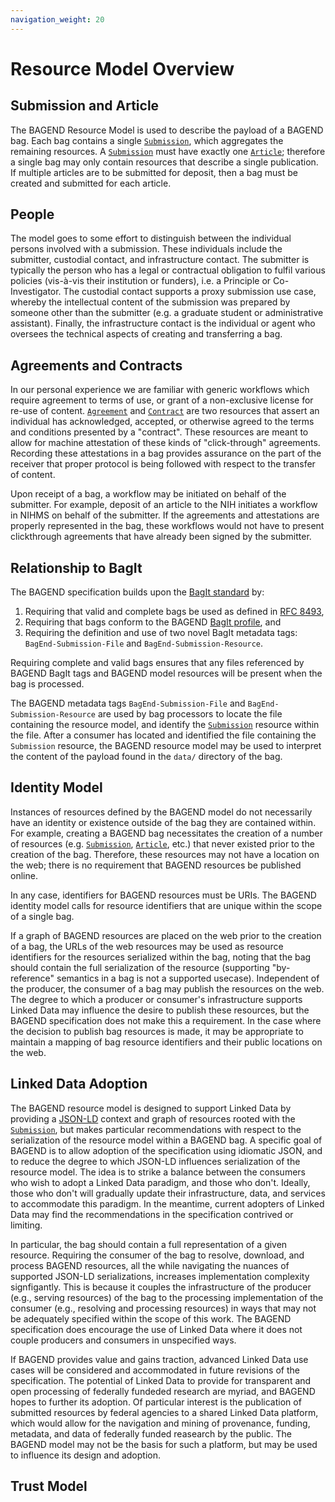 ```yaml
---
navigation_weight: 20
---
```

# Resource Model Overview

## Submission and Article
The BAGEND Resource Model is used to describe the payload of a BAGEND bag.  Each bag contains a single [`Submission`][4], which aggregates the remaining resources.  A [`Submission`][4] must have exactly one [`Article`][5]; therefore a single bag may only contain resources that describe a single publication.  If multiple articles are to be submitted for deposit, then a bag must be created and submitted for each article.

## People
The model goes to some effort to distinguish between the individual persons involved with a submission.  These individuals include the submitter, custodial contact, and infrastructure contact.  The submitter is typically the person who has a legal or contractual obligation to fulfil various policies (vis-&#xe0;-vis their institution or funders), i.e. a Principle or Co-Investigator.  The custodial contact supports a proxy submission use case, whereby the intellectual content of the submission was prepared by someone other than the submitter (e.g. a graduate student or administrative assistant).  Finally, the infrastructure contact is the individual or agent who oversees the technical aspects of creating and transferring a bag.

## Agreements and Contracts
In our personal experience we are familiar with generic workflows which require agreement to terms of use, or grant of a non-exclusive license for re-use of content.  [`Agreement`][6] and [`Contract`][7] are two resources that assert an individual has acknowledged, accepted, or otherwise agreed to the terms and conditions presented by a "contract".  These resources are meant to allow for machine attestation of these kinds of "click-through" agreements.  Recording these attestations in a bag provides assurance on the part of the receiver that proper protocol is being followed with respect to the transfer of content.

Upon receipt of a bag, a workflow may be initiated on behalf of the submitter.  For example, deposit of an article to the NIH initiates a workflow in NIHMS on behalf of the submitter.  If the agreements and attestations are properly represented in the bag, these workflows would not have to present clickthrough agreements that have already been signed by the submitter.

## Relationship to BagIt
The BAGEND specification builds upon the [BagIt standard][1] by:
1. Requiring that valid and complete bags be used as defined in [RFC 8493][1], 
2. Requiring that bags conform to the BAGEND [BagIt profile][2], and 
3. Requiring the definition and use of two novel BagIt metadata tags: `BagEnd-Submission-File` and `BagEnd-Submission-Resource`.

Requiring complete and valid bags ensures that any files referenced by BAGEND BagIt tags and BAGEND model resources will be present when the bag is processed.  

The BAGEND metadata tags `BagEnd-Submission-File` and `BagEnd-Submission-Resource` are used by bag processors to locate the file containing the resource model, and identify the [`Submission`][4] resource within the file.  After a consumer has located and identified the file containing the `Submission` resource, the BAGEND resource model may be used to interpret the content of the payload found in the `data/` directory of the bag.

## Identity Model
Instances of resources defined by the BAGEND model do not necessarily have an identity or existence outside of the bag they are contained within.  For example, creating a BAGEND bag necessitates the creation of a number of resources (e.g. [`Submission`][4], [`Article`][5], etc.) that never existed prior to the creation of the bag.  Therefore, these resources may not have a location on the web; there is no requirement that BAGEND resources be published online.

In any case, identifiers for BAGEND resources must be URIs.  The BAGEND identity model calls for resource identifiers that are unique within the scope of a single bag.

If a graph of BAGEND resources are placed on the web prior to the creation of a bag, the URLs of the web resources may be used as resource identifiers for the resources serialized within the bag, noting that the bag should contain the full serialization of the resource (supporting "by-reference" semantics in a bag is not a supported usecase).  Independent of the producer, the consumer of a bag may publish the resources on the web.  The degree to which a producer or consumer's infrastructure supports Linked Data may influence the desire to publish these resources, but the BAGEND specification does not make this a requirement.  In the case where the decision to publish bag resources is made, it may be appropriate to maintain a mapping of bag resource identifiers and their public locations on the web.

## Linked Data Adoption
The BAGEND resource model is designed to support Linked Data by providing a [JSON-LD][3] context and graph of resources rooted with the [`Submission`][4], but makes particular recommendations with respect to the serialization of the resource model within a BAGEND bag.  A specific goal of BAGEND is to allow adoption of the specification using idiomatic JSON, and to reduce the degree to which JSON-LD influences serialization of the resource model.  The idea is to strike a balance between the consumers who wish to adopt a Linked Data paradigm, and those who don't.  Ideally, those who don't will gradually update their infrastructure, data, and services to accommodate this paradigm.  In the meantime, current adopters of Linked Data may find the recommendations in the specification contrived or limiting.

In particular, the bag should contain a full representation of a given resource.  Requiring the consumer of the bag to resolve, download, and process BAGEND resources, all the while navigating the nuances of supported JSON-LD serializations, increases implementation complexity signfigantly.  This is because it couples the infrastructure of the producer (e.g., serving resources) of the bag to the processing implementation of the consumer (e.g., resolving and processing resources) in ways that may not be adequately specified within the scope of this work.  The BAGEND specification does encourage the use of Linked Data where it does not couple producers and consumers in unspecified ways.

If BAGEND provides value and gains traction, advanced Linked Data use cases will be considered and accommodated in future revisions of the specification.  The potential of Linked Data to provide for transparent and open processing of federally fundeded research are myriad, and BAGEND hopes to further its adoption.  Of particular interest is the publication of submitted resources by federal agencies to a shared Linked Data platform, which would allow for the navigation and mining of provenance, funding, metadata, and data of federally funded reasearch by the public.  The BAGEND model may not be the basis for such a platform, but may be used to influence its design and adoption.

## Trust Model



[1]: https://tools.ietf.org/html/rfc8493
[2]: http://bagend.io/bagit-profile/0.1/
[3]: https://www.w3.org/TR/json-ld11/
[4]: /model-datadictionary.html#submission
[5]: /model-datadictionary.html#article
[6]: /model-datadictionary.html#agreement
[7]: /model-datadictionary.html#contract
